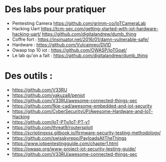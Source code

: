 # Des labs pour pratiquer

- Pentesting Camera https://github.com/grimm-co/IoTCameraLab
- Hacking Uart https://tcm-sec.com/getting-started-with-iot-hardware-hacking-uart/ https://github.com/digitalandrew/dumb_thing
- Coffre fort : https://insinuator.net/2016/01/damn-vulnerable-safe/
- Hardware : https://github.com/Vulcainreo/DVID
- Owasp top 10 iot : https://github.com/OWASP/IoTGoat/
- Le lab qu'on a fait : https://github.com/digitalandrew/dumb_thing


# Des outils : 
- https://github.com/V33RU
- https://github.com/yakuza8/peniot
- https://github.com/V33RU/awesome-connected-things-sec
- https://github.com/fkie-cad/awesome-embedded-and-iot-security
- https://github.com/CyberSecurityUP/Awesome-Hardware-and-IoT-Hacking
- https://github.com/IoT-PTv/IoT-PT-v1
- https://github.com/threat9/routersploit
- https://scriptingxss.gitbook.io/firmware-security-testing-methodology/
- https://github.com/swisskyrepo/PayloadsAllTheThings
- https://www.iotpentestingguide.com/chapter1.html
- https://owasp.org/www-project-iot-security-testing-guide/
- https://github.com/V33RU/awesome-connected-things-sec


